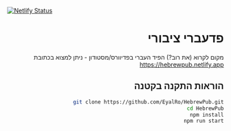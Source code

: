 [![Netlify Status](https://api.netlify.com/api/v1/badges/69031416-8130-4206-ba7e-a62a8ce45ff4/deploy-status)](https://app.netlify.com/sites/hebrewpub/deploys)

<div dir="rtl">

# פדעברי ציבורי

מקום לקרוא (את רוב?) הפיד העברי בפדיוורס/מסטודון - ניתן למצוא בכתובת https://hebrewpub.netlify.app

## הוראות התקנה בקטנה

```sh
git clone https://github.com/EyalRo/HebrewPub.git
cd HebrewPub
npm install
npm run start
```
</div>
